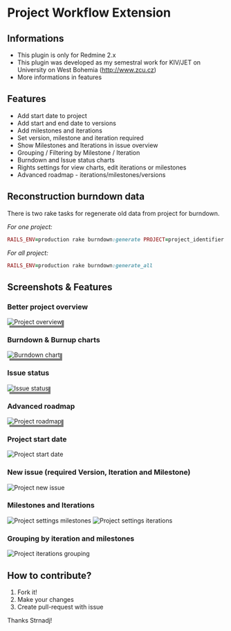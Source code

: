 # Project Workflow Extension

## Informations

* This plugin is only for Redmine 2.x
* This plugin was developed as my semestral work for KIV/JET on
  University on West Bohemia (http://www.zcu.cz)
* More informations in features

## Features

* Add start date to project
* Add start and end date to versions
* Add milestones and iterations
* Set version, milestone and iteration required
* Show Milestones and Iterations in issue overview
* Grouping / Filtering by Milestone / Iteration
* Burndown and Issue status charts
* Rights settings for view charts, edit iterations or milestones
* Advanced roadmap - iterations/milestones/versions

## Reconstruction burndown data

There is two rake tasks for regenerate old data from project for
burndown.

*For one project:*

```ruby
RAILS_ENV=production rake burndown:generate PROJECT=project_identifier
```

*For all project:*

```ruby
RAILS_ENV=production rake burndown:generate_all
```

## Screenshots &amp; Features

### Better project overview

<img src="https://raw.github.com/Strnadj/redmine13_project_workflow_extension/master/readme_data/overview.png" alt="Project overview"  style="box-shadow: 5px 5px rgba(0, 0, 0, .5);" />

### Burndown &amp; Burnup charts
<img src="https://raw.github.com/Strnadj/redmine13_project_workflow_extension/master/readme_data/burndown.png" alt="Burndown chart"  style="box-shadow: 5px 5px rgba(0, 0, 0, .5);" />

### Issue status
<img src="https://raw.github.com/Strnadj/redmine13_project_workflow_extension/master/readme_data/issue_status.png" alt="Issue status"  style="box-shadow: 5px 5px rgba(0, 0, 0, .5);" />

### Advanced roadmap

<img src="https://raw.github.com/Strnadj/redmine13_project_workflow_extension/master/readme_data/roadmap.png" alt="Project roadmap"  style="box-shadow: 5px 5px rgba(0, 0, 0, .5);" />

### Project start date

<img src="https://raw.github.com/Strnadj/redmine13_project_workflow_extension/master/readme_data/project.png" alt="Project start date" />

### New issue (required Version, Iteration and Milestone)

<img src="https://raw.github.com/Strnadj/redmine13_project_workflow_extension/master/readme_data/new_issue.png" alt="Project new issue" />

### Milestones and Iterations

<img src="https://raw.github.com/Strnadj/redmine13_project_workflow_extension/master/readme_data/milestones.png" alt="Project settings milestones" />

<img src="https://raw.github.com/Strnadj/redmine13_project_workflow_extension/master/readme_data/iterations.png" alt="Project settings iterations" />

### Grouping by iteration and milestones

<img src="https://raw.github.com/Strnadj/redmine13_project_workflow_extension/master/readme_data/grouping.png" alt="Project iterations grouping" />

## How to contribute?

1. Fork it!
2. Make your changes
3. Create pull-request with issue

Thanks Strnadj!
